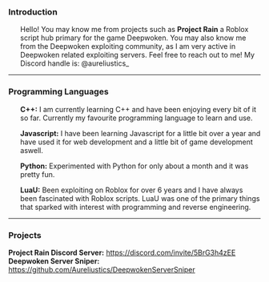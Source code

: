 ### Introduction
<ul>
Hello! You may know me from projects such as <b>Project Rain</b> 
a Roblox script hub primary for the game Deepwoken. 
You may also know me from the Deepwoken exploiting community, as I am very active in Deepwoken related exploiting servers.
Feel free to reach out to me! My Discord handle is: @aureliustics_
</ul>
<hr>

### Programming Languages
<ul>
  <b>C++:</b> I am currently learning C++ and have been enjoying every bit of it so far. Currently my favourite programming language to learn and use.
</ul>
<ul>
<b>Javascript:</b> I have been learning Javascript for a little bit over a year and have used it for web development and a little bit of game development aswell.
</ul>
<ul>
<b>Python:</b> Experimented with Python for only about a month and it was pretty fun.
</ul>
<ul>
<b>LuaU:</b> Been exploiting on Roblox for over 6 years and I have always been fascinated with Roblox scripts. LuaU was one of the primary things that sparked with interest with programming and reverse engineering.
</ul>
<hr>

### Projects
<b>Project Rain Discord Server:</b> https://discord.com/invite/5BrG3h4zEE
<b>Deepwoken Server Sniper: </b> https://github.com/Aureliustics/DeepwokenServerSniper


<!--
**Aureliustics/Aureliustics** is a ✨ _special_ ✨ repository because its `README.md` (this file) appears on your GitHub profile.

Here are some ideas to get you started:

- 🔭 I’m currently working on ...
- 🌱 I’m currently learning ...
- 👯 I’m looking to collaborate on ...
- 🤔 I’m looking for help with ...
- 💬 Ask me about ...
- 📫 How to reach me: ...
- 😄 Pronouns: ...
- ⚡ Fun fact: ...
-->
